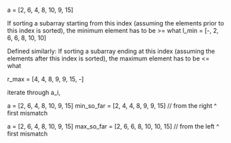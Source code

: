 a =     [2, 6, 4, 8, 10, 9, 15]

If sorting a subarray starting from this index (assuming the elements prior to this index is sorted), the minimum element has to be >= what
l_min = [-, 2, 6, 6, 8, 10, 10]

Defined similarly:
If sorting a subarray ending at this index (assuming the elements after this index is sorted), the maximum element has to be <= what

r_max = [4, 4, 8, 9, 9, 15, -]

iterate through a_i, 
        
a =             [2, 6, 4, 8, 10, 9, 15]
min_so_far =    [2, 4, 4, 8, 9, 9, 15] // from the right
                    ^
                    first mismatch

a =             [2, 6, 4, 8, 10, 9, 15]
max_so_far =    [2, 6, 6, 8, 10, 10, 15] // from the left
                                 ^
                                 first mismatch
